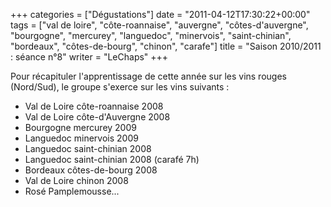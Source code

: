 +++
categories = ["Dégustations"]
date = "2011-04-12T17:30:22+00:00"
tags = ["val de loire", "côte-roannaise", "auvergne", "côtes-d'auvergne", "bourgogne", "mercurey", "languedoc", "minervois", "saint-chinian", "bordeaux", "côtes-de-bourg", "chinon", "carafe"]
title = "Saison 2010/2011 : séance n°8"
writer = "LeChaps"
+++

Pour récapituler l'apprentissage de cette année sur les vins rouges (Nord/Sud), le groupe s'exerce sur les vins suivants :

* Val de Loire côte-roannaise 2008
* Val de Loire côte-d'Auvergne 2008
* Bourgogne mercurey 2009
* Languedoc minervois 2009
* Languedoc saint-chinian 2008
* Languedoc saint-chinian 2008 (carafé 7h)
* Bordeaux côtes-de-bourg 2008
* Val de Loire chinon 2008
* Rosé Pamplemousse...
